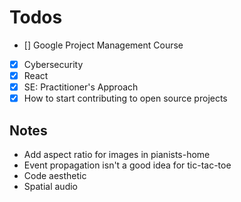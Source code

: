 # Todos

- [] Google Project Management Course
- [x] Cybersecurity
- [x] React
- [x] SE: Practitioner's Approach
- [x] How to start contributing to open source projects

## Notes

- Add aspect ratio for images in pianists-home
- Event propagation isn't a good idea for tic-tac-toe
- Code aesthetic
- Spatial audio